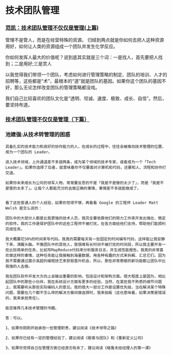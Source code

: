 # 技术团队管理
### [范凯：技术团队管理不仅仅是管理(上篇)](http://www.tuicool.com/articles/Fryuqeu)

管理不是管人，而是在经营特殊的资源。 归结到两点就是你如何去把人这种资源用好，如何让人类的资源组成一个团队并发生化学反应。

你如何发挥人最大的价值呢？说到底其实就是三个词：一是找人，首先要把人找到；二是用好;三是赏人

以我觉得我们带领一个团队，考虑如何进行管理策略的制定、团队的培训、人才的招聘等，这些都是“术”，最根本的“道”就是团队的基因。如果你这个团队的基因不好，那么无论怎样改变团队的管理策略都没戏。
		
我们自己比较喜欢的团队文化是“透明、坦诚、速度、极致、成长、自信”。然后，要坚持布道。


### [技术团队管理不仅仅是管理（下篇）](http://www.0791quanquan.com/news_keji/topic_28460/)






### 池建强:从技术转管理的困惑

	具备扎实的技术能力和良好的协作能力的人，在成长的过程中，往往会被推向技术管理的位置，成为一个团队的 Leader。
	
	进入技术领域，上升通道差不多就两条，成为某个领域的技术专家，或者成为一个「Tech Leader」。如果你选择了后者，就意味着你不仅要面对计算机和代码，还要和人、流程和协作打交道。
	
	如果你未来成长为公司的领军人物，常常要反思的不是「我是不是做的太少了」，而是「我是不是管的太多了」。让每个人都能充分的去做正确的事情，事情差不多就能做成了。
	
	
	看了这些普通人的个人经验，如果你觉得不够，再看看 Google 的工程师 Leader Matt Welsh 是怎么说的：

	团队中的大部分人都是比我更强的技术人员，我完全要依靠他们的努力工作来开发出强壮、稳定的软件。我的工作是保护团队中的这些工程师不被打扰，在各方面给他们支持，帮助他们能顺利完成任务。

	我大概要花50%的时间来写代码。我真的需要每天有一些固定的时间编写代码，这样能让我安静下来，清醒头脑。不像团队中的其他人，我很难有长时间不被打扰的时间段，所以我主要开发一些比较简单的任务，比如写MapReduce代码来分析服务日志，并生成性能报告。我真的非常喜欢做这样的事情，这种任务能让我接触到海量数据，用各种有趣的方式来拆解、汇总它们。因为我不需要通过展示高超的编程技艺来获取晋升机会，所以，那些非常惹眼的新功能都让团队中比我强的人去做。

	我在团队软件开发大方向上会输出重要的影响，包括设计和架构方面。很大程度上是因为，相比起团队中的那些小伙伴，我在系统设计方面有更多的经验，当然，在某些我不熟悉的细节问题上，我需要听从那些实际编码人的意见。我的很大一部分工作是设置优先级，当在解决某个特殊问题，需要在几个都不怎么样的解决方案间做选择时，我来拍板（这也意味着，如果决策是错误的，我来承担责任）。
	
	能否推荐几本技术管理的书籍。

	答：可以。

	1、如果你刚刚开始承担一些管理职责，建议阅读《技术领导之路》

	2、如果你已经有一定的管理经验了，建议阅读《极客与团队》和《重新定义公司》

	3、如果你觉得自己在管理方面已经游刃有余了，建议阅读《格鲁夫给经理人的第一课》




